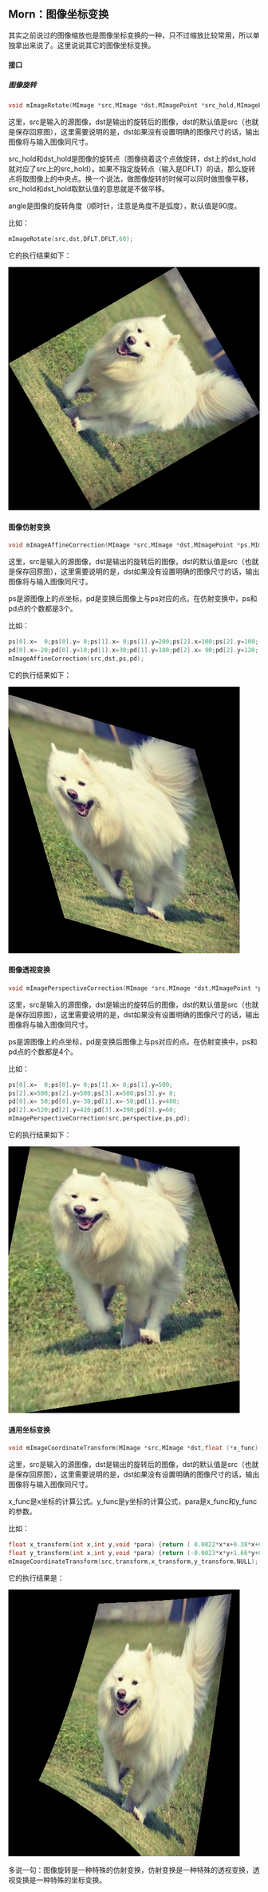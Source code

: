 ## Morn：图像坐标变换

其实之前说过的图像缩放也是图像坐标变换的一种，只不过缩放比较常用，所以单独拿出来说了。这里说说其它的图像坐标变换。

#### 接口

##### 图像旋转

```c
void mImageRotate(MImage *src,MImage *dst,MImagePoint *src_hold,MImagePoint *dst_hold,float angle);
```

这里，src是输入的源图像，dst是输出的旋转后的图像，dst的默认值是src（也就是保存回原图），这里需要说明的是，dst如果没有设置明确的图像尺寸的话，输出图像将与输入图像同尺寸。

src_hold和dst_hold是图像的旋转点（图像绕着这个点做旋转，dst上的dst_hold就对应了src上的src_hold）。如果不指定旋转点（输入是DFLT）的话，那么旋转点将取图像上的中央点。换一个说法，做图像旋转的时候可以同时做图像平移，src_hold和dst_hold取默认值的意思就是不做平移。

angle是图像的旋转角度（顺时针，注意是角度不是弧度），默认值是90度。

比如：

```c
mImageRotate(src,dst,DFLT,DFLT,60);
```

它的执行结果如下：

![test_rotate](test_rotate.jpg)



#### 图像仿射变换

```c
void mImageAffineCorrection(MImage *src,MImage *dst,MImagePoint *ps,MImagePoint *pd);
```

这里，src是输入的源图像，dst是输出的旋转后的图像，dst的默认值是src（也就是保存回原图），这里需要说明的是，dst如果没有设置明确的图像尺寸的话，输出图像将与输入图像同尺寸。

ps是源图像上的点坐标，pd是变换后图像上与ps对应的点。在仿射变换中，ps和pd点的个数都是3个。

比如：

```c
ps[0].x=  0;ps[0].y= 0;ps[1].x= 0;ps[1].y=200;ps[2].x=100;ps[2].y=100;
pd[0].x=-20;pd[0].y=10;pd[1].x=30;pd[1].y=180;pd[2].x= 90;pd[2].y=120;
mImageAffineCorrection(src,dst,ps,pd);
```

它的执行结果如下：

![test_affine](test_affine.jpg)

#### 图像透视变换

```c
void mImagePerspectiveCorrection(MImage *src,MImage *dst,MImagePoint *ps,MImagePoint *pd);
```

这里，src是输入的源图像，dst是输出的旋转后的图像，dst的默认值是src（也就是保存回原图），这里需要说明的是，dst如果没有设置明确的图像尺寸的话，输出图像将与输入图像同尺寸。

ps是源图像上的点坐标，pd是变换后图像上与ps对应的点。在仿射变换中，ps和pd点的个数都是4个。

比如：

```c
ps[0].x=  0;ps[0].y= 0;ps[1].x= 0;ps[1].y=500;
ps[2].x=500;ps[2].y=500;ps[3].x=500;ps[3].y= 0;
pd[0].x= 50;pd[0].y=-30;pd[1].x=-50;pd[1].y=480;
pd[2].x=520;pd[2].y=420;pd[3].x=390;pd[3].y=60;
mImagePerspectiveCorrection(src,perspective,ps,pd);
```

它的执行结果如下：

![test_perspective](test_perspective.jpg)



#### 通用坐标变换

```c
void mImageCoordinateTransform(MImage *src,MImage *dst,float (*x_func)(int,int,void *),float (*y_func)(int,int,void *),void *para);
```

这里，src是输入的源图像，dst是输出的旋转后的图像，dst的默认值是src（也就是保存回原图），这里需要说明的是，dst如果没有设置明确的图像尺寸的话，输出图像将与输入图像同尺寸。

x_func是x坐标的计算公式。y_func是y坐标的计算公式，para是x_func和y_func的参数。

比如：

```c
float x_transform(int x,int y,void *para) {return ( 0.0022*x*x+0.38*x+0.31*y-150);}
float y_transform(int x,int y,void *para) {return (-0.0023*x*y+1.66*y+0.11*x-55);}
mImageCoordinateTransform(src,transform,x_transform,y_transform,NULL);
```

它的执行结果是：

![test_transform](test_transform.jpg)



多说一句：图像旋转是一种特殊的仿射变换，仿射变换是一种特殊的透视变换，透视变换是一种特殊的坐标变换。
